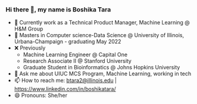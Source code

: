 ### Hi there 👋, my name is Boshika Tara



- 🔭 Currently work as a Technical Product Manager, Machine Learning @ H&M Group
- 🌱  Masters in Computer science-Data Science @ University of Illinois, Urbana-Champaign - graduating May 2022
- ❌ Previously 
    - Machine Learning Engineer @ Capital One 
    - Research Associate II @ Stanford University
    - Graduate Student in Bioinformatics @ Johns Hopkins University
- 💬 Ask me about UIUC MCS Program, Machine Learning, working in tech
- 📫 How to reach me: btara2@illinois.edu | https://www.linkedin.com/in/boshikatara/
- 😄 Pronouns: She/her


